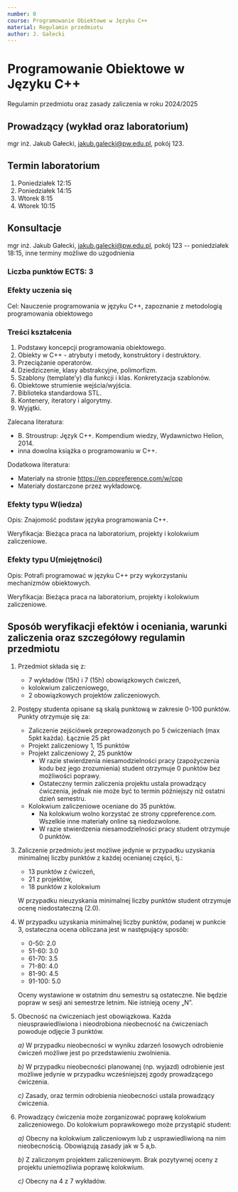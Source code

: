 ```yaml
---
number: 0
course: Programowanie Obiektowe w Języku C++
material: Regulamin przedmiotu
author: J. Gałecki
---
```



# Programowanie Obiektowe w Języku C++

Regulamin przedmiotu oraz zasady zaliczenia w roku 2024/2025

## Prowadzący (wykład oraz laboratorium)

mgr inż. Jakub Gałecki, jakub.galecki@pw.edu.pl, pokój 123.

## Termin laboratorium

1. Poniedziałek 12:15
2. Poniedziałek 14:15
3. Wtorek 8:15
4. Wtorek 10:15

## Konsultacje

mgr inż. Jakub Gałecki, jakub.galecki@pw.edu.pl, pokój 123 -- poniedziałek 18:15, inne terminy możliwe do uzgodnienia

### Liczba punktów ECTS: 3

### Efekty uczenia się

Cel: Nauczenie programowania w języku C++, zapoznanie z metodologią programowania obiektowego

### Treści kształcenia

1. Podstawy koncepcji programowania obiektowego.
2. Obiekty w C++ - atrybuty i metody, konstruktory i destruktory.
3. Przeciążanie operatorów.
4. Dziedziczenie, klasy abstrakcyjne, polimorfizm.
5. Szablony (template’y) dla funkcji i klas. Konkretyzacja szablonów.
6. Obiektowe strumienie wejścia/wyjścia.
7. Biblioteka standardowa STL.
8. Kontenery, iteratory i algorytmy.
9. Wyjątki.

Zalecana literatura:

* B. Stroustrup: Język C++. Kompendium wiedzy, Wydawnictwo Helion, 2014.
* inna dowolna książka o programowaniu w C++.

Dodatkowa literatura:

* Materiały na stronie <https://en.cppreference.com/w/cpp>
* Materiały dostarczone przez wykładowcę.

### Efekty typu W(iedza)

Opis: Znajomość podstaw języka programowania C++.

Weryfikacja: Bieżąca praca na laboratorium, projekty i kolokwium zaliczeniowe.

### Efekty typu U(miejętności)

Opis: Potrafi programować w języku C++ przy wykorzystaniu mechanizmów obiektowych.

Weryfikacja: Bieżąca praca na laboratorium, projekty i kolokwium zaliczeniowe.

## Sposób weryfikacji efektów i oceniania, warunki zaliczenia oraz szczegółowy regulamin przedmiotu

1. Przedmiot składa się z:
    * 7 wykładów (15h) i 7 (15h) obowiązkowych ćwiczeń,
    * kolokwium zaliczeniowego,
    * 2 obowiązkowych projektów zaliczeniowych.

2. Postępy studenta opisane są skalą punktową w zakresie 0-100 punktów. Punkty otrzymuje się za:
    * Zaliczenie zejściówek przeprowadzonych po 5 ćwiczeniach (max 5pkt każda). Łącznie 25 pkt
    * Projekt zaliczeniowy 1, 15 punktów
    * Projekt zaliczeniowy 2, 25 punktów
        * W razie stwierdzenia niesamodzielności pracy (zapożyczenia kodu bez jego zrozumienia) student otrzymuje 0 punktów bez możliwości poprawy.
        * Ostateczny termin zaliczenia projektu ustala prowadzący ćwiczenia, jednak nie może być to termin późniejszy niż ostatni dzień semestru.
    * Kolokwium zaliczeniowe oceniane do 35 punktów.
        * Na kolokwium wolno korzystać ze strony cppreference.com. Wszelkie inne materiały online są niedozwolone.
        * W razie stwierdzenia niesamodzielności pracy student otrzymuje 0 punktów.

3. Zaliczenie przedmiotu jest możliwe jedynie w przypadku uzyskania minimalnej liczby punktów z każdej ocenianej części, tj.:
    * 13 punktów z ćwiczeń,
    * 21 z projektów,
    * 18 punktów z kolokwium
  
    W przypadku nieuzyskania minimalnej liczby punktów student otrzymuje ocenę niedostateczną (2.0).

4. W przypadku uzyskania minimalnej liczby punktów, podanej w punkcie 3, ostateczna ocena obliczana jest w następujący sposób:
    * 0-50: 2.0
    * 51-60: 3.0
    * 61-70: 3.5
    * 71-80: 4.0
    * 81-90: 4.5
    * 91-100: 5.0

    Oceny wystawione w ostatnim dnu semestru są ostateczne. Nie będzie popraw w sesji ani semestrze letnim. Nie istnieją oceny „N”.

5. Obecność na ćwiczeniach jest obowiązkowa. Każda nieusprawiedliwiona i nieodrobiona nieobecność na ćwiczeniach powoduje odjęcie 3 punktów.

    *a)* W przypadku nieobecności w wyniku zdarzeń losowych odrobienie ćwiczeń możliwe jest po przedstawieniu zwolnienia.

    *b)* W przypadku nieobecności planowanej (np. wyjazd) odrobienie jest możliwe jedynie w przypadku wcześniejszej zgody prowadzącego ćwiczenia.

    *c)* Zasady, oraz termin odrobienia nieobecności ustala prowadzący ćwiczenia.

6. Prowadzący ćwiczenia może zorganizować poprawę kolokwium zaliczeniowego. Do kolokwium poprawkowego może przystąpić student:

    *a)* Obecny na kolokwium zaliczeniowym lub z usprawiedliwioną na nim nieobecnością. Obowiązują zasady jak w 5 a,b.

    *b)* Z zaliczonym projektem zaliczeniowym. Brak pozytywnej oceny z projektu uniemożliwia poprawę kolokwium.

    *c)* Obecny na 4 z 7 wykładów.
